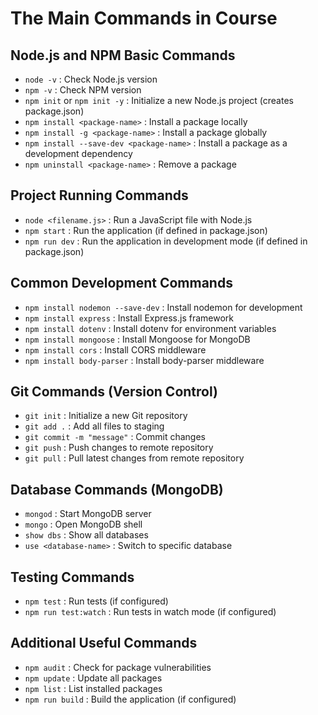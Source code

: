 # The Main Commands in Course

## Node.js and NPM Basic Commands
- `node -v` : Check Node.js version
- `npm -v` : Check NPM version
- `npm init` or `npm init -y` : Initialize a new Node.js project (creates package.json)
- `npm install <package-name>` : Install a package locally
- `npm install -g <package-name>` : Install a package globally
- `npm install --save-dev <package-name>` : Install a package as a development dependency
- `npm uninstall <package-name>` : Remove a package

## Project Running Commands
- `node <filename.js>` : Run a JavaScript file with Node.js
- `npm start` : Run the application (if defined in package.json)
- `npm run dev` : Run the application in development mode (if defined in package.json)

## Common Development Commands
- `npm install nodemon --save-dev` : Install nodemon for development
- `npm install express` : Install Express.js framework
- `npm install dotenv` : Install dotenv for environment variables
- `npm install mongoose` : Install Mongoose for MongoDB
- `npm install cors` : Install CORS middleware
- `npm install body-parser` : Install body-parser middleware

## Git Commands (Version Control)
- `git init` : Initialize a new Git repository
- `git add .` : Add all files to staging
- `git commit -m "message"` : Commit changes
- `git push` : Push changes to remote repository
- `git pull` : Pull latest changes from remote repository

## Database Commands (MongoDB)
- `mongod` : Start MongoDB server
- `mongo` : Open MongoDB shell
- `show dbs` : Show all databases
- `use <database-name>` : Switch to specific database

## Testing Commands
- `npm test` : Run tests (if configured)
- `npm run test:watch` : Run tests in watch mode (if configured)

## Additional Useful Commands
- `npm audit` : Check for package vulnerabilities
- `npm update` : Update all packages
- `npm list` : List installed packages
- `npm run build` : Build the application (if configured)
